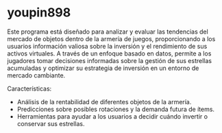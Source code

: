 # youpin898
Este programa está diseñado para analizar y evaluar las tendencias del mercado de objetos dentro de la armería de juegos, proporcionando a los usuarios información valiosa sobre la inversión y el rendimiento de sus activos virtuales. A través de un enfoque basado en datos, permite a los jugadores tomar decisiones informadas sobre la gestión de sus estrellas acumuladas y optimizar su estrategia de inversión en un entorno de mercado cambiante.

Características:

- Análisis de la rentabilidad de diferentes objetos de la armería.
- Predicciones sobre posibles rotaciones y la demanda futura de ítems.
- Herramientas para ayudar a los usuarios a decidir cuándo invertir o conservar sus estrellas.
